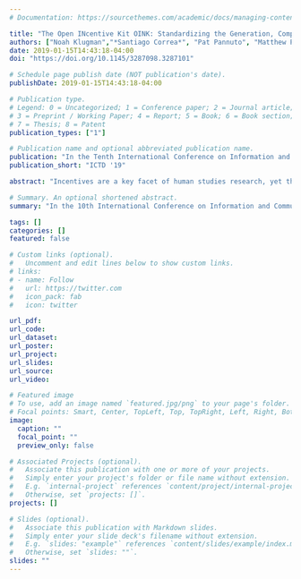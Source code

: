 ```yaml
---
# Documentation: https://sourcethemes.com/academic/docs/managing-content/

title: "The Open INcentive Kit OINK: Standardizing the Generation, Comparison, and Deployment of Incentive Systems"
authors: ["Noah Klugman","*Santiago Correa*", "Pat Pannuto", "Matthew Podolsky", "Jay Taneja", "Prabal Dutta"]
date: 2019-01-15T14:43:18-04:00
doi: "https://doi.org/10.1145/3287098.3287101"

# Schedule page publish date (NOT publication's date).
publishDate: 2019-01-15T14:43:18-04:00

# Publication type.
# Legend: 0 = Uncategorized; 1 = Conference paper; 2 = Journal article;
# 3 = Preprint / Working Paper; 4 = Report; 5 = Book; 6 = Book section;
# 7 = Thesis; 8 = Patent
publication_types: ["1"]

# Publication name and optional abbreviated publication name.
publication: "In the Tenth International Conference on Information and Communication Technologies and Development (ICTD 2019)"
publication_short: "ICTD '19"

abstract: "Incentives are a key facet of human studies research, yet the state-of-the-art often designs and implements incentive systems in an ad-hoc, on-demand manner. We introduce the first vocabulary for formally describing incentive systems and develop a software infrastructure that enables UI-based graphical generation of complex, auditable, reliable, and reproducible incentive systems. We call this infrastructure the Open INcentive Kit (OINK). A review of recent literature from several communities finds that of the one hundred and twenty-one publications that incorporate incentives, only thirty-one describe their incentive system in detail, and all of these could be implemented using OINK. We evaluate OINK in practice by using it for an active energy monitoring deployment in Ghana and find that OINK successfully facilitates thousands of individual incentive payments. Finally, we describe our efforts to generalize OINK for different research communities, specifically focusing on architectural decisions around extensibility to support unanticipated use cases. OINK is free and open-source software."

# Summary. An optional shortened abstract.
summary: "In the 10th International Conference on Information and Communication Technologies and Development (ICTD 2019)"

tags: []
categories: []
featured: false

# Custom links (optional).
#   Uncomment and edit lines below to show custom links.
# links:
# - name: Follow
#   url: https://twitter.com
#   icon_pack: fab
#   icon: twitter

url_pdf:
url_code:
url_dataset:
url_poster:
url_project:
url_slides:
url_source:
url_video:

# Featured image
# To use, add an image named `featured.jpg/png` to your page's folder. 
# Focal points: Smart, Center, TopLeft, Top, TopRight, Left, Right, BottomLeft, Bottom, BottomRight.
image:
  caption: ""
  focal_point: ""
  preview_only: false

# Associated Projects (optional).
#   Associate this publication with one or more of your projects.
#   Simply enter your project's folder or file name without extension.
#   E.g. `internal-project` references `content/project/internal-project/index.md`.
#   Otherwise, set `projects: []`.
projects: []

# Slides (optional).
#   Associate this publication with Markdown slides.
#   Simply enter your slide deck's filename without extension.
#   E.g. `slides: "example"` references `content/slides/example/index.md`.
#   Otherwise, set `slides: ""`.
slides: ""
---
```

